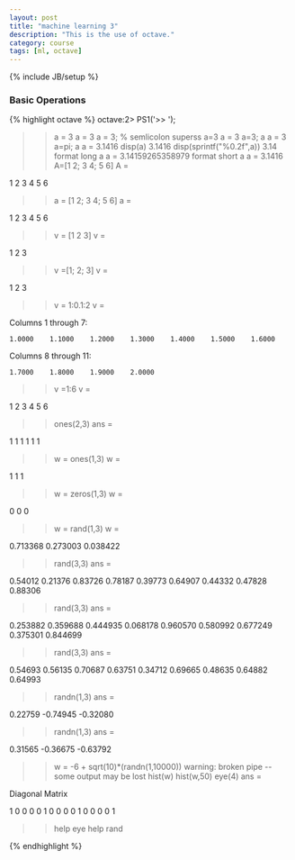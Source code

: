 ```yaml
---
layout: post
title: "machine learning 3"
description: "This is the use of octave."
category: course
tags: [ml, octave]
---
```

{% include JB/setup %}

### Basic Operations

{% highlight octave %}
octave:2>  PS1('>> ');
>> a = 3
a =  3
>> a = 3; % semlicolon superss
>> a=3
a =  3
>> a=3;
>> a
a =  3
>> a=pi;
>> a
a =  3.1416
>> disp(a)
 3.1416
>> disp(sprintf("%0.2f",a))
3.14
>> format long
>> a
a =  3.14159265358979
>> format short
>> a
a =  3.1416
>> A=[1 2; 3 4; 5 6]
A =

   1   2
   3   4
   5   6

>> a = [1 2;
> 3 4;
> 5 6]
a =

   1   2
   3   4
   5   6

>> v = [1 2 3]
v =

   1   2   3

>> v =[1; 2; 3]
v =

   1
   2
   3

>> v = 1:0.1:2
v =

 Columns 1 through 7:

    1.0000    1.1000    1.2000    1.3000    1.4000    1.5000    1.6000

 Columns 8 through 11:

    1.7000    1.8000    1.9000    2.0000

>> v =1:6
v =

   1   2   3   4   5   6

>> ones(2,3)
ans =

   1   1   1
   1   1   1

>> w = ones(1,3)
w =

   1   1   1

>> w = zeros(1,3)
w =

   0   0   0

>> w = rand(1,3)
w =

   0.713368   0.273003   0.038422

>> rand(3,3)
ans =

   0.54012   0.21376   0.83726
   0.78187   0.39773   0.64907
   0.44332   0.47828   0.88306

>> rand(3,3)
ans =

   0.253882   0.359688   0.444935
   0.068178   0.960570   0.580992
   0.677249   0.375301   0.844699

>> rand(3,3)
ans =

   0.54693   0.56135   0.70687
   0.63751   0.34712   0.69665
   0.48635   0.64882   0.64993

>> randn(1,3)
ans =

   0.22759  -0.74945  -0.32080

>> randn(1,3)
ans =

   0.31565  -0.36675  -0.63792

>> w = -6 + sqrt(10)*(randn(1,10000))
warning: broken pipe -- some output may be lost
>> hist(w)
>> hist(w,50)
>> eye(4)
ans =

Diagonal Matrix

   1   0   0   0
   0   1   0   0
   0   0   1   0
   0   0   0   1

>> help eye
>> help rand
>> 
{% endhighlight %}